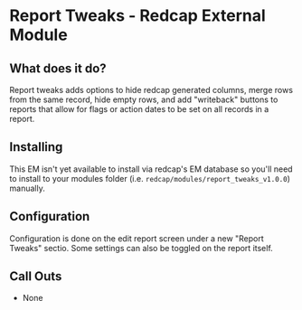 # Report Tweaks - Redcap External Module

## What does it do?

Report tweaks adds options to hide redcap generated columns, merge rows from the same record, hide empty rows, and add "writeback" buttons to reports that allow for flags or action dates to be set on all records in a report. 

## Installing

This EM isn't yet available to install via redcap's EM database so you'll need to install to your modules folder (i.e. `redcap/modules/report_tweaks_v1.0.0`) manually.

## Configuration

Configuration is done on the edit report screen under a new "Report Tweaks" sectio. Some settings can also be toggled on the report itself.

## Call Outs

* None